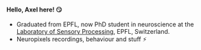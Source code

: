 
#### Hello, Axel here! :smirk:

- Graduated from EPFL, now PhD student in neuroscience at the [Laboratory of Sensory Processing](https://www.epfl.ch/labs/lsens/), EPFL, Switzerland.
- Neuropixels recordings, behaviour and stuff :zap:
  
